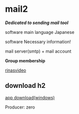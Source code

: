 # mail2

***Dedicated to sending mail tool***

software main language Japanese 

software Necessary information!

mail server(smtp) + mail account

**Group membership** 
 
[rinasvideo](https://rinasvideo.web.fc2.com/)

## download h2

[app download(windows)](mail2.exe)

Producer: zero
